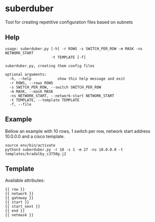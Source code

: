 # suberduber
Tool for creating repetitive configuration files based on subnets


## Help

    usage: suberduber.py [-h] -r ROWS -s SWITCH_PER_ROW -m MASK -ns NETWORK_START
                         -t TEMPLATE [-f]
    
    suberduber.py, creating them config files
    
    optional arguments:
      -h, --help            show this help message and exit
      -r ROWS, --rows ROWS
      -s SWITCH_PER_ROW, --switch SWITCH_PER_ROW
      -m MASK, --mask MASK
      -ns NETWORK_START, --network-start NETWORK_START
      -t TEMPLATE, --template TEMPLATE
      -f, --file

## Example

Bellow an example with 10 rows, 1 switch per row, network start address 10.0.0.0 and a cisco template.

    source env/bin/activate
    python3 suberduber.py -r 10 -s 1 -m 27 -ns 10.0.0.0 -t templates/kradalby_c3750g.j2

## Template

Available attributes:

    {{ row }}
    {{ network }}
    {{ gateway }}
    {{ start }}
    {{ start_next }}
    {{ end }}
    {{ netmask }}

